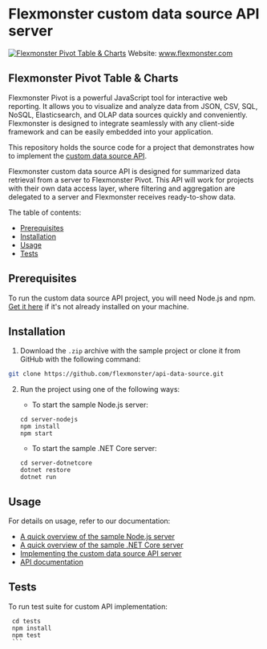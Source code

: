 # Flexmonster custom data source API server
[![Flexmonster Pivot Table & Charts](https://cdn.flexmonster.com/landing.png)](https://flexmonster.com)
Website: www.flexmonster.com

## Flexmonster Pivot Table & Charts

Flexmonster Pivot is a powerful JavaScript tool for interactive web reporting. It allows you to visualize and analyze data from JSON, CSV, SQL, NoSQL, Elasticsearch, and OLAP data sources quickly and conveniently. Flexmonster is designed to integrate seamlessly with any client-side framework and can be easily embedded into your application.

This repository holds the source code for a project that demonstrates how to implement the [custom data source API](https://www.flexmonster.com/doc/introduction-to-custom-data-source-api/).

Flexmonster custom data source API is designed for summarized data retrieval from a server to Flexmonster Pivot.
This API will work for projects with their own data access layer, where filtering and aggregation are delegated to a server and Flexmonster receives ready-to-show data.

The table of contents:
  - [Prerequisites](#prerequisites)
  - [Installation](#installation)
  - [Usage](#usage)
  - [Tests](#tests)

## Prerequisites

To run the custom data source API project, you will need Node.js and npm. [Get it here](https://docs.npmjs.com/downloading-and-installing-node-js-and-npm) if it's not already installed on your machine.

## Installation

1. Download the `.zip` archive with the sample project or clone it from GitHub with the following command:

```bash
git clone https://github.com/flexmonster/api-data-source.git
```

2. Run the project using one of the following ways:
    
    - To start the sample Node.js server:

    ```
    cd server-nodejs
    npm install
    npm start
    ```

    - To start the sample .NET Core server:

    ```
    cd server-dotnetcore
    dotnet restore
    dotnet run
    ```

## Usage

For details on usage, refer to our documentation:

- [A quick overview of the sample Node.js server](https://www.flexmonster.com/doc/a-quick-overview-of-the-sample-node-js-server/) 
- [A quick overview of the sample .NET Core server](https://www.flexmonster.com/doc/a-quick-overview-of-the-sample-net-core-server/)
- [Implementing the custom data source API server](https://www.flexmonster.com/doc/implementing-the-custom-data-source-api-server/)
- [API documentation](https://www.flexmonster.com/api/all-requests/)

## Tests

To run test suite for custom API implementation: 

   ```
    cd tests
    npm install
    npm test
    ```